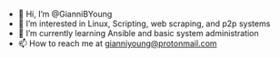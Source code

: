 - 👋 Hi, I’m @GianniBYoung
- 👀 I’m interested in Linux, Scripting, web scraping, and p2p systems
- 🌱 I’m currently learning Ansible and basic system administration
- 📫 How to reach me at gianniyoung@protonmail.com

<!---
GianniBYoung/GianniBYoung is a ✨ special ✨ repository because its `README.md` (this file) appears on your GitHub profile.
You can click the Preview link to take a look at your changes.
--->
